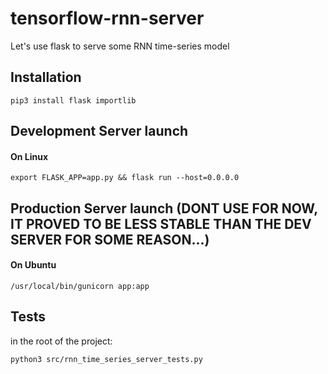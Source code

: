 # tensorflow-rnn-server
Let's use flask to serve some RNN time-series model


## Installation

`pip3 install flask importlib`

## Development Server launch

#### On Linux
`export FLASK_APP=app.py && flask run --host=0.0.0.0`

## Production Server launch (DONT USE FOR NOW, IT PROVED TO BE LESS STABLE THAN THE DEV SERVER FOR SOME REASON...)

#### On Ubuntu
`/usr/local/bin/gunicorn app:app`

## Tests

in the root of the project:

`python3 src/rnn_time_series_server_tests.py`
